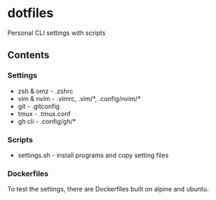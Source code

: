 # dotfiles
Personal CLI settings with scripts

## Contents
### Settings
* zsh & omz - .zshrc
* vim & nvim - .vimrc, .vim/\*, .config/nvim/\*
* git - .gitconfig
* tmux - .tmux.conf
* gh cli - .config/gh/\*

### Scripts
* settings.sh - install programs and copy setting files

### Dockerfiles
To test the settings, there are Dockerfiles built on alpine and ubuntu.
